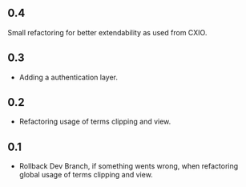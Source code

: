 ## 0.4
Small refactoring for better extendability as used from CXIO.
## 0.3
* Adding a authentication layer.
## 0.2
* Refactoring usage of terms clipping and view.
## 0.1
* Rollback Dev Branch, if something wents wrong, when refactoring global usage of terms clipping and view.